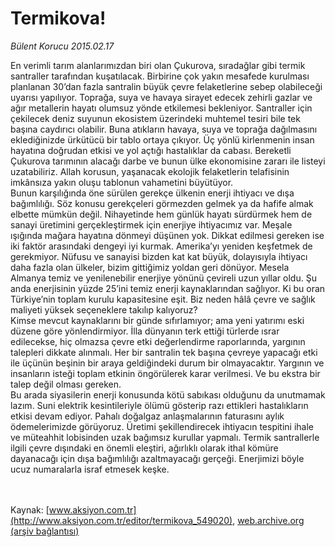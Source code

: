 # Termikova!

*Bülent Korucu 2015.02.17*

<div class="pNewsDetailMainContent" itemprop="articleBody">
 <p>
  En verimli tarım alanlarımızdan biri olan Çukurova, sıradağlar gibi termik santraller tarafından kuşatılacak. Birbirine çok yakın mesafede kurulması planlanan 30’dan fazla santralin büyük çevre felaketlerine sebep olabileceği uyarısı yapılıyor. Toprağa, suya ve havaya sirayet edecek zehirli gazlar ve ağır metallerin hayatı olumsuz yönde etkilemesi bekleniyor. Santraller için çekilecek deniz suyunun ekosistem üzerindeki muhtemel tesiri bile tek başına caydırıcı olabilir. Buna atıkların havaya, suya ve toprağa dağılmasını eklediğinizde ürkütücü bir tablo ortaya çıkıyor. Üç yönlü kirlenmenin insan hayatına doğrudan etkisi ve yol açtığı hastalıklar da cabası. Bereketli Çukurova tarımının alacağı darbe ve bunun ülke ekonomisine zararı ile listeyi uzatabiliriz. Allah korusun, yaşanacak ekolojik felaketlerin telafisinin imkânsıza yakın oluşu tablonun vahametini büyütüyor.
  <br>
   Bunun karşılığında öne sürülen gerekçe ülkenin enerji ihtiyacı ve dışa bağımlılığı. Söz konusu gerekçeleri görmezden gelmek ya da hafife almak elbette mümkün değil. Nihayetinde hem günlük hayatı sürdürmek hem de sanayi üretimini gerçekleştirmek için enerjiye ihtiyacımız var. Meşale ışığında mağara hayatına dönmeyi düşünen yok. Dikkat edilmesi gereken ise iki faktör arasındaki dengeyi iyi kurmak. Amerika’yı yeniden keşfetmek de gerekmiyor. Nüfusu ve sanayisi bizden kat kat büyük, dolayısıyla ihtiyacı daha fazla olan ülkeler, bizim gittiğimiz yoldan geri dönüyor. Mesela Almanya temiz ve yenilenebilir enerjiye yönünü çevireli uzun yıllar oldu. Şu anda enerjisinin yüzde 25’ini temiz enerji kaynaklarından sağlıyor. Ki bu oran Türkiye’nin toplam kurulu kapasitesine eşit. Biz neden hâlâ çevre ve sağlık maliyeti yüksek seçeneklere takılıp kalıyoruz?
   <br>
    Kimse mevcut kaynaklarını bir günde sıfırlamıyor; ama yeni yatırımı eski düzene göre yönlendirmiyor. İlla dünyanın terk ettiği türlerde ısrar edilecekse, hiç olmazsa çevre etki değerlendirme raporlarında, yargının talepleri dikkate alınmalı. Her bir santralin tek başına çevreye yapacağı etki ile üçünün beşinin bir araya geldiğindeki durum bir olmayacaktır. Yargının ve insanların isteği toplam etkinin öngörülerek karar verilmesi. Ve bu ekstra bir talep değil olması gereken.
    <br>
     Bu arada siyasilerin enerji konusunda kötü sabıkası olduğunu da unutmamak lazım. Suni elektrik kesintileriyle ölümü gösterip razı ettikleri hastalıkların etkisi devam ediyor. Pahalı doğalgaz anlaşmalarının faturasını aylık ödemelerimizde görüyoruz. Üretimi şekillendirecek ihtiyacın tespitini ihale ve müteahhit lobisinden uzak bağımsız kurullar yapmalı. Termik santrallerle ilgili çevre dışındaki en önemli eleştiri, ağırlıklı olarak ithal kömüre dayanacağı için dışa bağımlılığı azaltmayacağı gerçeği. Enerjimizi böyle ucuz numaralarla israf etmesek keşke.
    </br>
   </br>
  </br>
 </p>
 <p>
 </p>
</div>


Kaynak: [www.aksiyon.com.tr](http://www.aksiyon.com.tr/editor/termikova_549020), [web.archive.org (arşiv bağlantısı)](http://web.archive.org/web/20150704222834/http://www.aksiyon.com.tr/editor/termikova_549020)
